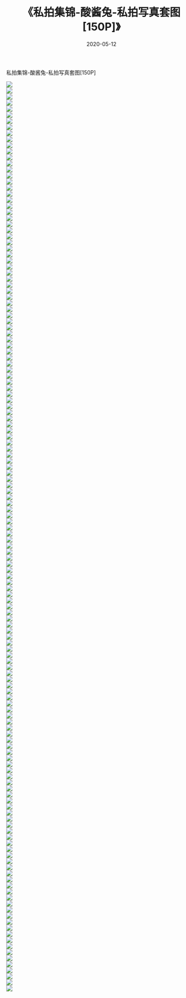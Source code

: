 ﻿---
layout: post
title:  《私拍集锦-酸酱兔-私拍写真套图[150P]》
date:   2020-05-12
img: http://imgx.orgx.ga/漏D/网络美图/2020/私拍集锦-酸酱兔-私拍写真套图[150P]/000.jpg
categories: [美女, 清纯, 唯美]
---

私拍集锦-酸酱兔-私拍写真套图[150P]

  ![](http://imgx.orgx.ga/漏D/网络美图/2020/私拍集锦-酸酱兔-私拍写真套图[150P]/001.jpg) <br> ![](http://imgx.orgx.ga/漏D/网络美图/2020/私拍集锦-酸酱兔-私拍写真套图[150P]/002.jpg) <br> ![](http://imgx.orgx.ga/漏D/网络美图/2020/私拍集锦-酸酱兔-私拍写真套图[150P]/003.jpg) <br> ![](http://imgx.orgx.ga/漏D/网络美图/2020/私拍集锦-酸酱兔-私拍写真套图[150P]/004.jpg) <br> ![](http://imgx.orgx.ga/漏D/网络美图/2020/私拍集锦-酸酱兔-私拍写真套图[150P]/005.jpg) <br> ![](http://imgx.orgx.ga/漏D/网络美图/2020/私拍集锦-酸酱兔-私拍写真套图[150P]/006.jpg) <br> ![](http://imgx.orgx.ga/漏D/网络美图/2020/私拍集锦-酸酱兔-私拍写真套图[150P]/007.jpg) <br> ![](http://imgx.orgx.ga/漏D/网络美图/2020/私拍集锦-酸酱兔-私拍写真套图[150P]/008.jpg) <br> ![](http://imgx.orgx.ga/漏D/网络美图/2020/私拍集锦-酸酱兔-私拍写真套图[150P]/009.jpg) <br> ![](http://imgx.orgx.ga/漏D/网络美图/2020/私拍集锦-酸酱兔-私拍写真套图[150P]/010.jpg) <br> ![](http://imgx.orgx.ga/漏D/网络美图/2020/私拍集锦-酸酱兔-私拍写真套图[150P]/011.jpg) <br> ![](http://imgx.orgx.ga/漏D/网络美图/2020/私拍集锦-酸酱兔-私拍写真套图[150P]/012.jpg) <br> ![](http://imgx.orgx.ga/漏D/网络美图/2020/私拍集锦-酸酱兔-私拍写真套图[150P]/013.jpg) <br> ![](http://imgx.orgx.ga/漏D/网络美图/2020/私拍集锦-酸酱兔-私拍写真套图[150P]/014.jpg) <br> ![](http://imgx.orgx.ga/漏D/网络美图/2020/私拍集锦-酸酱兔-私拍写真套图[150P]/015.jpg) <br> ![](http://imgx.orgx.ga/漏D/网络美图/2020/私拍集锦-酸酱兔-私拍写真套图[150P]/016.jpg) <br> ![](http://imgx.orgx.ga/漏D/网络美图/2020/私拍集锦-酸酱兔-私拍写真套图[150P]/017.jpg) <br> ![](http://imgx.orgx.ga/漏D/网络美图/2020/私拍集锦-酸酱兔-私拍写真套图[150P]/018.jpg) <br> ![](http://imgx.orgx.ga/漏D/网络美图/2020/私拍集锦-酸酱兔-私拍写真套图[150P]/019.jpg) <br> ![](http://imgx.orgx.ga/漏D/网络美图/2020/私拍集锦-酸酱兔-私拍写真套图[150P]/020.jpg) <br> ![](http://imgx.orgx.ga/漏D/网络美图/2020/私拍集锦-酸酱兔-私拍写真套图[150P]/021.jpg) <br> ![](http://imgx.orgx.ga/漏D/网络美图/2020/私拍集锦-酸酱兔-私拍写真套图[150P]/022.jpg) <br> ![](http://imgx.orgx.ga/漏D/网络美图/2020/私拍集锦-酸酱兔-私拍写真套图[150P]/023.jpg) <br> ![](http://imgx.orgx.ga/漏D/网络美图/2020/私拍集锦-酸酱兔-私拍写真套图[150P]/024.jpg) <br> ![](http://imgx.orgx.ga/漏D/网络美图/2020/私拍集锦-酸酱兔-私拍写真套图[150P]/025.jpg) <br> ![](http://imgx.orgx.ga/漏D/网络美图/2020/私拍集锦-酸酱兔-私拍写真套图[150P]/026.jpg) <br> ![](http://imgx.orgx.ga/漏D/网络美图/2020/私拍集锦-酸酱兔-私拍写真套图[150P]/027.jpg) <br> ![](http://imgx.orgx.ga/漏D/网络美图/2020/私拍集锦-酸酱兔-私拍写真套图[150P]/028.jpg) <br> ![](http://imgx.orgx.ga/漏D/网络美图/2020/私拍集锦-酸酱兔-私拍写真套图[150P]/029.jpg) <br> ![](http://imgx.orgx.ga/漏D/网络美图/2020/私拍集锦-酸酱兔-私拍写真套图[150P]/030.jpg) <br> ![](http://imgx.orgx.ga/漏D/网络美图/2020/私拍集锦-酸酱兔-私拍写真套图[150P]/031.jpg) <br> ![](http://imgx.orgx.ga/漏D/网络美图/2020/私拍集锦-酸酱兔-私拍写真套图[150P]/032.jpg) <br> ![](http://imgx.orgx.ga/漏D/网络美图/2020/私拍集锦-酸酱兔-私拍写真套图[150P]/033.jpg) <br> ![](http://imgx.orgx.ga/漏D/网络美图/2020/私拍集锦-酸酱兔-私拍写真套图[150P]/034.jpg) <br> ![](http://imgx.orgx.ga/漏D/网络美图/2020/私拍集锦-酸酱兔-私拍写真套图[150P]/035.jpg) <br> ![](http://imgx.orgx.ga/漏D/网络美图/2020/私拍集锦-酸酱兔-私拍写真套图[150P]/036.jpg) <br> ![](http://imgx.orgx.ga/漏D/网络美图/2020/私拍集锦-酸酱兔-私拍写真套图[150P]/037.jpg) <br> ![](http://imgx.orgx.ga/漏D/网络美图/2020/私拍集锦-酸酱兔-私拍写真套图[150P]/038.jpg) <br> ![](http://imgx.orgx.ga/漏D/网络美图/2020/私拍集锦-酸酱兔-私拍写真套图[150P]/039.jpg) <br> ![](http://imgx.orgx.ga/漏D/网络美图/2020/私拍集锦-酸酱兔-私拍写真套图[150P]/040.jpg) <br> ![](http://imgx.orgx.ga/漏D/网络美图/2020/私拍集锦-酸酱兔-私拍写真套图[150P]/041.jpg) <br> ![](http://imgx.orgx.ga/漏D/网络美图/2020/私拍集锦-酸酱兔-私拍写真套图[150P]/042.jpg) <br> ![](http://imgx.orgx.ga/漏D/网络美图/2020/私拍集锦-酸酱兔-私拍写真套图[150P]/043.jpg) <br> ![](http://imgx.orgx.ga/漏D/网络美图/2020/私拍集锦-酸酱兔-私拍写真套图[150P]/044.jpg) <br> ![](http://imgx.orgx.ga/漏D/网络美图/2020/私拍集锦-酸酱兔-私拍写真套图[150P]/045.jpg) <br> ![](http://imgx.orgx.ga/漏D/网络美图/2020/私拍集锦-酸酱兔-私拍写真套图[150P]/046.jpg) <br> ![](http://imgx.orgx.ga/漏D/网络美图/2020/私拍集锦-酸酱兔-私拍写真套图[150P]/047.jpg) <br> ![](http://imgx.orgx.ga/漏D/网络美图/2020/私拍集锦-酸酱兔-私拍写真套图[150P]/048.jpg) <br> ![](http://imgx.orgx.ga/漏D/网络美图/2020/私拍集锦-酸酱兔-私拍写真套图[150P]/049.jpg) <br> ![](http://imgx.orgx.ga/漏D/网络美图/2020/私拍集锦-酸酱兔-私拍写真套图[150P]/050.jpg) <br> ![](http://imgx.orgx.ga/漏D/网络美图/2020/私拍集锦-酸酱兔-私拍写真套图[150P]/051.jpg) <br> ![](http://imgx.orgx.ga/漏D/网络美图/2020/私拍集锦-酸酱兔-私拍写真套图[150P]/052.jpg) <br> ![](http://imgx.orgx.ga/漏D/网络美图/2020/私拍集锦-酸酱兔-私拍写真套图[150P]/053.jpg) <br> ![](http://imgx.orgx.ga/漏D/网络美图/2020/私拍集锦-酸酱兔-私拍写真套图[150P]/054.jpg) <br> ![](http://imgx.orgx.ga/漏D/网络美图/2020/私拍集锦-酸酱兔-私拍写真套图[150P]/055.jpg) <br> ![](http://imgx.orgx.ga/漏D/网络美图/2020/私拍集锦-酸酱兔-私拍写真套图[150P]/056.jpg) <br> ![](http://imgx.orgx.ga/漏D/网络美图/2020/私拍集锦-酸酱兔-私拍写真套图[150P]/057.jpg) <br> ![](http://imgx.orgx.ga/漏D/网络美图/2020/私拍集锦-酸酱兔-私拍写真套图[150P]/058.jpg) <br> ![](http://imgx.orgx.ga/漏D/网络美图/2020/私拍集锦-酸酱兔-私拍写真套图[150P]/059.jpg) <br> ![](http://imgx.orgx.ga/漏D/网络美图/2020/私拍集锦-酸酱兔-私拍写真套图[150P]/060.jpg) <br> ![](http://imgx.orgx.ga/漏D/网络美图/2020/私拍集锦-酸酱兔-私拍写真套图[150P]/061.jpg) <br> ![](http://imgx.orgx.ga/漏D/网络美图/2020/私拍集锦-酸酱兔-私拍写真套图[150P]/062.jpg) <br> ![](http://imgx.orgx.ga/漏D/网络美图/2020/私拍集锦-酸酱兔-私拍写真套图[150P]/063.jpg) <br> ![](http://imgx.orgx.ga/漏D/网络美图/2020/私拍集锦-酸酱兔-私拍写真套图[150P]/064.jpg) <br> ![](http://imgx.orgx.ga/漏D/网络美图/2020/私拍集锦-酸酱兔-私拍写真套图[150P]/065.jpg) <br> ![](http://imgx.orgx.ga/漏D/网络美图/2020/私拍集锦-酸酱兔-私拍写真套图[150P]/066.jpg) <br> ![](http://imgx.orgx.ga/漏D/网络美图/2020/私拍集锦-酸酱兔-私拍写真套图[150P]/067.jpg) <br> ![](http://imgx.orgx.ga/漏D/网络美图/2020/私拍集锦-酸酱兔-私拍写真套图[150P]/068.jpg) <br> ![](http://imgx.orgx.ga/漏D/网络美图/2020/私拍集锦-酸酱兔-私拍写真套图[150P]/069.jpg) <br> ![](http://imgx.orgx.ga/漏D/网络美图/2020/私拍集锦-酸酱兔-私拍写真套图[150P]/070.jpg) <br> ![](http://imgx.orgx.ga/漏D/网络美图/2020/私拍集锦-酸酱兔-私拍写真套图[150P]/071.jpg) <br> ![](http://imgx.orgx.ga/漏D/网络美图/2020/私拍集锦-酸酱兔-私拍写真套图[150P]/072.jpg) <br> ![](http://imgx.orgx.ga/漏D/网络美图/2020/私拍集锦-酸酱兔-私拍写真套图[150P]/073.jpg) <br> ![](http://imgx.orgx.ga/漏D/网络美图/2020/私拍集锦-酸酱兔-私拍写真套图[150P]/074.jpg) <br> ![](http://imgx.orgx.ga/漏D/网络美图/2020/私拍集锦-酸酱兔-私拍写真套图[150P]/075.jpg) <br> ![](http://imgx.orgx.ga/漏D/网络美图/2020/私拍集锦-酸酱兔-私拍写真套图[150P]/076.jpg) <br> ![](http://imgx.orgx.ga/漏D/网络美图/2020/私拍集锦-酸酱兔-私拍写真套图[150P]/077.jpg) <br> ![](http://imgx.orgx.ga/漏D/网络美图/2020/私拍集锦-酸酱兔-私拍写真套图[150P]/078.jpg) <br> ![](http://imgx.orgx.ga/漏D/网络美图/2020/私拍集锦-酸酱兔-私拍写真套图[150P]/079.jpg) <br> ![](http://imgx.orgx.ga/漏D/网络美图/2020/私拍集锦-酸酱兔-私拍写真套图[150P]/080.jpg) <br> ![](http://imgx.orgx.ga/漏D/网络美图/2020/私拍集锦-酸酱兔-私拍写真套图[150P]/081.jpg) <br> ![](http://imgx.orgx.ga/漏D/网络美图/2020/私拍集锦-酸酱兔-私拍写真套图[150P]/082.jpg) <br> ![](http://imgx.orgx.ga/漏D/网络美图/2020/私拍集锦-酸酱兔-私拍写真套图[150P]/083.jpg) <br> ![](http://imgx.orgx.ga/漏D/网络美图/2020/私拍集锦-酸酱兔-私拍写真套图[150P]/084.jpg) <br> ![](http://imgx.orgx.ga/漏D/网络美图/2020/私拍集锦-酸酱兔-私拍写真套图[150P]/085.jpg) <br> ![](http://imgx.orgx.ga/漏D/网络美图/2020/私拍集锦-酸酱兔-私拍写真套图[150P]/086.jpg) <br> ![](http://imgx.orgx.ga/漏D/网络美图/2020/私拍集锦-酸酱兔-私拍写真套图[150P]/087.jpg) <br> ![](http://imgx.orgx.ga/漏D/网络美图/2020/私拍集锦-酸酱兔-私拍写真套图[150P]/088.jpg) <br> ![](http://imgx.orgx.ga/漏D/网络美图/2020/私拍集锦-酸酱兔-私拍写真套图[150P]/089.jpg) <br> ![](http://imgx.orgx.ga/漏D/网络美图/2020/私拍集锦-酸酱兔-私拍写真套图[150P]/090.jpg) <br> ![](http://imgx.orgx.ga/漏D/网络美图/2020/私拍集锦-酸酱兔-私拍写真套图[150P]/091.jpg) <br> ![](http://imgx.orgx.ga/漏D/网络美图/2020/私拍集锦-酸酱兔-私拍写真套图[150P]/092.jpg) <br> ![](http://imgx.orgx.ga/漏D/网络美图/2020/私拍集锦-酸酱兔-私拍写真套图[150P]/093.jpg) <br> ![](http://imgx.orgx.ga/漏D/网络美图/2020/私拍集锦-酸酱兔-私拍写真套图[150P]/094.jpg) <br> ![](http://imgx.orgx.ga/漏D/网络美图/2020/私拍集锦-酸酱兔-私拍写真套图[150P]/095.jpg) <br> ![](http://imgx.orgx.ga/漏D/网络美图/2020/私拍集锦-酸酱兔-私拍写真套图[150P]/096.jpg) <br> ![](http://imgx.orgx.ga/漏D/网络美图/2020/私拍集锦-酸酱兔-私拍写真套图[150P]/097.jpg) <br> ![](http://imgx.orgx.ga/漏D/网络美图/2020/私拍集锦-酸酱兔-私拍写真套图[150P]/098.jpg) <br> ![](http://imgx.orgx.ga/漏D/网络美图/2020/私拍集锦-酸酱兔-私拍写真套图[150P]/099.jpg) <br> ![](http://imgx.orgx.ga/漏D/网络美图/2020/私拍集锦-酸酱兔-私拍写真套图[150P]/100.jpg) <br> ![](http://imgx.orgx.ga/漏D/网络美图/2020/私拍集锦-酸酱兔-私拍写真套图[150P]/101.jpg) <br> ![](http://imgx.orgx.ga/漏D/网络美图/2020/私拍集锦-酸酱兔-私拍写真套图[150P]/102.jpg) <br> ![](http://imgx.orgx.ga/漏D/网络美图/2020/私拍集锦-酸酱兔-私拍写真套图[150P]/103.jpg) <br> ![](http://imgx.orgx.ga/漏D/网络美图/2020/私拍集锦-酸酱兔-私拍写真套图[150P]/104.jpg) <br> ![](http://imgx.orgx.ga/漏D/网络美图/2020/私拍集锦-酸酱兔-私拍写真套图[150P]/105.jpg) <br> ![](http://imgx.orgx.ga/漏D/网络美图/2020/私拍集锦-酸酱兔-私拍写真套图[150P]/106.jpg) <br> ![](http://imgx.orgx.ga/漏D/网络美图/2020/私拍集锦-酸酱兔-私拍写真套图[150P]/107.jpg) <br> ![](http://imgx.orgx.ga/漏D/网络美图/2020/私拍集锦-酸酱兔-私拍写真套图[150P]/108.jpg) <br> ![](http://imgx.orgx.ga/漏D/网络美图/2020/私拍集锦-酸酱兔-私拍写真套图[150P]/109.jpg) <br> ![](http://imgx.orgx.ga/漏D/网络美图/2020/私拍集锦-酸酱兔-私拍写真套图[150P]/110.jpg) <br> ![](http://imgx.orgx.ga/漏D/网络美图/2020/私拍集锦-酸酱兔-私拍写真套图[150P]/111.jpg) <br> ![](http://imgx.orgx.ga/漏D/网络美图/2020/私拍集锦-酸酱兔-私拍写真套图[150P]/112.jpg) <br> ![](http://imgx.orgx.ga/漏D/网络美图/2020/私拍集锦-酸酱兔-私拍写真套图[150P]/113.jpg) <br> ![](http://imgx.orgx.ga/漏D/网络美图/2020/私拍集锦-酸酱兔-私拍写真套图[150P]/114.jpg) <br> ![](http://imgx.orgx.ga/漏D/网络美图/2020/私拍集锦-酸酱兔-私拍写真套图[150P]/115.jpg) <br> ![](http://imgx.orgx.ga/漏D/网络美图/2020/私拍集锦-酸酱兔-私拍写真套图[150P]/116.jpg) <br> ![](http://imgx.orgx.ga/漏D/网络美图/2020/私拍集锦-酸酱兔-私拍写真套图[150P]/117.jpg) <br> ![](http://imgx.orgx.ga/漏D/网络美图/2020/私拍集锦-酸酱兔-私拍写真套图[150P]/118.jpg) <br> ![](http://imgx.orgx.ga/漏D/网络美图/2020/私拍集锦-酸酱兔-私拍写真套图[150P]/119.jpg) <br> ![](http://imgx.orgx.ga/漏D/网络美图/2020/私拍集锦-酸酱兔-私拍写真套图[150P]/120.jpg) <br> ![](http://imgx.orgx.ga/漏D/网络美图/2020/私拍集锦-酸酱兔-私拍写真套图[150P]/121.jpg) <br> ![](http://imgx.orgx.ga/漏D/网络美图/2020/私拍集锦-酸酱兔-私拍写真套图[150P]/122.jpg) <br> ![](http://imgx.orgx.ga/漏D/网络美图/2020/私拍集锦-酸酱兔-私拍写真套图[150P]/123.jpg) <br> ![](http://imgx.orgx.ga/漏D/网络美图/2020/私拍集锦-酸酱兔-私拍写真套图[150P]/124.jpg) <br> ![](http://imgx.orgx.ga/漏D/网络美图/2020/私拍集锦-酸酱兔-私拍写真套图[150P]/125.jpg) <br> ![](http://imgx.orgx.ga/漏D/网络美图/2020/私拍集锦-酸酱兔-私拍写真套图[150P]/126.jpg) <br> ![](http://imgx.orgx.ga/漏D/网络美图/2020/私拍集锦-酸酱兔-私拍写真套图[150P]/127.jpg) <br> ![](http://imgx.orgx.ga/漏D/网络美图/2020/私拍集锦-酸酱兔-私拍写真套图[150P]/128.jpg) <br> ![](http://imgx.orgx.ga/漏D/网络美图/2020/私拍集锦-酸酱兔-私拍写真套图[150P]/129.jpg) <br> ![](http://imgx.orgx.ga/漏D/网络美图/2020/私拍集锦-酸酱兔-私拍写真套图[150P]/130.jpg) <br> ![](http://imgx.orgx.ga/漏D/网络美图/2020/私拍集锦-酸酱兔-私拍写真套图[150P]/131.jpg) <br> ![](http://imgx.orgx.ga/漏D/网络美图/2020/私拍集锦-酸酱兔-私拍写真套图[150P]/132.jpg) <br> ![](http://imgx.orgx.ga/漏D/网络美图/2020/私拍集锦-酸酱兔-私拍写真套图[150P]/133.jpg) <br> ![](http://imgx.orgx.ga/漏D/网络美图/2020/私拍集锦-酸酱兔-私拍写真套图[150P]/134.jpg) <br> ![](http://imgx.orgx.ga/漏D/网络美图/2020/私拍集锦-酸酱兔-私拍写真套图[150P]/135.jpg) <br> ![](http://imgx.orgx.ga/漏D/网络美图/2020/私拍集锦-酸酱兔-私拍写真套图[150P]/136.jpg) <br> ![](http://imgx.orgx.ga/漏D/网络美图/2020/私拍集锦-酸酱兔-私拍写真套图[150P]/137.jpg) <br> ![](http://imgx.orgx.ga/漏D/网络美图/2020/私拍集锦-酸酱兔-私拍写真套图[150P]/138.jpg) <br> ![](http://imgx.orgx.ga/漏D/网络美图/2020/私拍集锦-酸酱兔-私拍写真套图[150P]/139.jpg) <br> ![](http://imgx.orgx.ga/漏D/网络美图/2020/私拍集锦-酸酱兔-私拍写真套图[150P]/140.jpg) <br> ![](http://imgx.orgx.ga/漏D/网络美图/2020/私拍集锦-酸酱兔-私拍写真套图[150P]/141.jpg) <br> ![](http://imgx.orgx.ga/漏D/网络美图/2020/私拍集锦-酸酱兔-私拍写真套图[150P]/142.jpg) <br> ![](http://imgx.orgx.ga/漏D/网络美图/2020/私拍集锦-酸酱兔-私拍写真套图[150P]/143.jpg) <br> ![](http://imgx.orgx.ga/漏D/网络美图/2020/私拍集锦-酸酱兔-私拍写真套图[150P]/144.jpg) <br> ![](http://imgx.orgx.ga/漏D/网络美图/2020/私拍集锦-酸酱兔-私拍写真套图[150P]/145.jpg) <br> ![](http://imgx.orgx.ga/漏D/网络美图/2020/私拍集锦-酸酱兔-私拍写真套图[150P]/146.jpg) <br> ![](http://imgx.orgx.ga/漏D/网络美图/2020/私拍集锦-酸酱兔-私拍写真套图[150P]/147.jpg) <br> ![](http://imgx.orgx.ga/漏D/网络美图/2020/私拍集锦-酸酱兔-私拍写真套图[150P]/148.jpg) <br> ![](http://imgx.orgx.ga/漏D/网络美图/2020/私拍集锦-酸酱兔-私拍写真套图[150P]/149.jpg) <br> ![](http://imgx.orgx.ga/漏D/网络美图/2020/私拍集锦-酸酱兔-私拍写真套图[150P]/150.jpg) <br>
